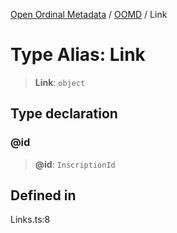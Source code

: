 [Open Ordinal Metadata](../../README.md) / [OOMD](../README.md) / Link

# Type Alias: Link

> **Link**: `object`

## Type declaration

### @id

> **@id**: `InscriptionId`

## Defined in

Links.ts:8
